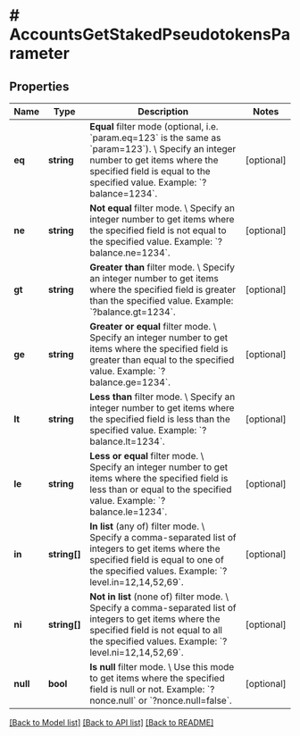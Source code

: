 # # AccountsGetStakedPseudotokensParameter

## Properties

Name | Type | Description | Notes
------------ | ------------- | ------------- | -------------
**eq** | **string** | **Equal** filter mode (optional, i.e. &#x60;param.eq&#x3D;123&#x60; is the same as &#x60;param&#x3D;123&#x60;). \\ Specify an integer number to get items where the specified field is equal to the specified value.  Example: &#x60;?balance&#x3D;1234&#x60;. | [optional]
**ne** | **string** | **Not equal** filter mode. \\ Specify an integer number to get items where the specified field is not equal to the specified value.  Example: &#x60;?balance.ne&#x3D;1234&#x60;. | [optional]
**gt** | **string** | **Greater than** filter mode. \\ Specify an integer number to get items where the specified field is greater than the specified value.  Example: &#x60;?balance.gt&#x3D;1234&#x60;. | [optional]
**ge** | **string** | **Greater or equal** filter mode. \\ Specify an integer number to get items where the specified field is greater than equal to the specified value.  Example: &#x60;?balance.ge&#x3D;1234&#x60;. | [optional]
**lt** | **string** | **Less than** filter mode. \\ Specify an integer number to get items where the specified field is less than the specified value.  Example: &#x60;?balance.lt&#x3D;1234&#x60;. | [optional]
**le** | **string** | **Less or equal** filter mode. \\ Specify an integer number to get items where the specified field is less than or equal to the specified value.  Example: &#x60;?balance.le&#x3D;1234&#x60;. | [optional]
**in** | **string[]** | **In list** (any of) filter mode. \\ Specify a comma-separated list of integers to get items where the specified field is equal to one of the specified values.  Example: &#x60;?level.in&#x3D;12,14,52,69&#x60;. | [optional]
**ni** | **string[]** | **Not in list** (none of) filter mode. \\ Specify a comma-separated list of integers to get items where the specified field is not equal to all the specified values.  Example: &#x60;?level.ni&#x3D;12,14,52,69&#x60;. | [optional]
**null** | **bool** | **Is null** filter mode. \\ Use this mode to get items where the specified field is null or not.  Example: &#x60;?nonce.null&#x60; or &#x60;?nonce.null&#x3D;false&#x60;. | [optional]

[[Back to Model list]](../../README.md#models) [[Back to API list]](../../README.md#endpoints) [[Back to README]](../../README.md)

